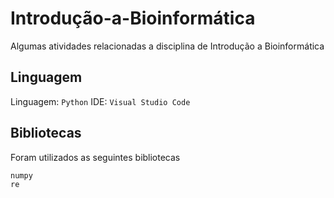 # Introdução-a-Bioinformática
Algumas atividades relacionadas a disciplina de Introdução a Bioinformática
## Linguagem
Linguagem: ```Python```
IDE: ```Visual Studio Code```  
## Bibliotecas
Foram utilizados as seguintes bibliotecas
```
numpy
re
```
